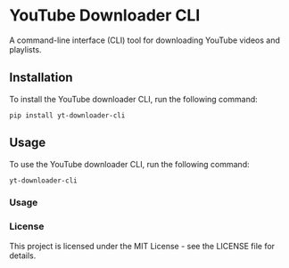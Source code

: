 # YouTube Downloader CLI

A command-line interface (CLI) tool for downloading YouTube videos and playlists.

## Installation

To install the YouTube downloader CLI, run the following command:

```
pip install yt-downloader-cli
```


## Usage

To use the YouTube downloader CLI, run the following command:

```
yt-downloader-cli
```


### Usage


### License
This project is licensed under the MIT License - see the LICENSE file for details.


